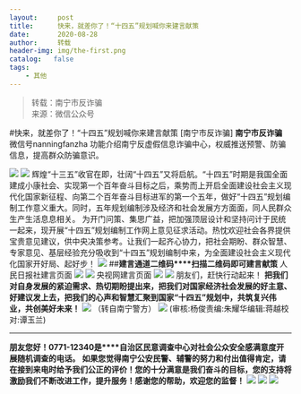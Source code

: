 ```yaml
---
layout:     post
title:      快来，就差你了！“十四五”规划喊你来建言献策
date:       2020-08-28
author:     转载
header-img: img/the-first.png
catalog:   false
tags:
    - 其他
---
```


<blockquote><p>转载：南宁市反诈骗<br>
来源：微信公众号</p></blockquote>

#快来，就差你了！“十四五”规划喊你来建言献策
[南宁市反诈骗]
**南宁市反诈骗**
微信号nanningfanzha
功能介绍南宁反虚假信息诈骗中心，权威推送预警、防骗信息，提高群众防骗意识。

![]({{site.baseurl}}/postimg/m6vdLvvo6W47AZOFrUD442DAXlvL0HY0j2y3OGXkCFJU8wJ9Hq7gZNDuR3VQFYlCHBq25aZZhWgh8Jy4R2wibIQ.gif)
![]({{site.baseurl}}/postimg/P9ficrEVSdibbwwic9PibicoaF4jQsNK7H4ul74RUePH8waCplvsaChnP7X2AwjAoWSJ4KKyshKfwhgAj1AF5ZAjWrA.jpeg)
辉煌“十三五”收官在即，壮阔“十四五”又将启航。“十四五”时期是我国全面建成小康社会、实现第一个百年奋斗目标之后，乘势而上开启全面建设社会主义现代化国家新征程、向第二个百年奋斗目标进军的第一个五年，做好“十四五”规划编制工作意义重大。同时，五年规划编制涉及经济和社会发展方方面面，同人民群众生产生活息息相关。
为开门问策、集思广益，把加强顶层设计和坚持问计于民统一起来，现开展“十四五”规划编制工作网上意见征求活动。热忱欢迎社会各界提供宝贵意见建议，供中央决策参考。让我们一起齐心协力，把社会期盼、群众智慧、专家意见、基层经验充分吸收到“十四五”规划编制中来，为全面建设社会主义现代化国家开好局、起好步！
![]({{site.baseurl}}/postimg/ciaVs8b3tEicyyAqH1RIKtGebj2kZuvEMExpt0iaR3s1UnA6ibsST33XnibwtrAJrYCHA2tq6Lyh5ZpKOle7iaabSgiaQ.gif)
##**建言通道二维码****扫描二维码即可建言献策**
人民日报社建言页面
![]({{site.baseurl}}/postimg/P9ficrEVSdibbwwic9PibicoaF4jQsNK7H4ul3rnBGYfu9icKCg2aRuYX5qT7oc38R8JeMcesCdQGI2CbW6tCYtI7o4g.png)
![]({{site.baseurl}}/postimg/P9ficrEVSdibbwwic9PibicoaF4jQsNK7H4ulGvs7ibrhybFibjw13KHKMpqoicpmddib47NEUMJvZowSq1APbjPfibzR8sQ.png)
央视网建言页面
![]({{site.baseurl}}/postimg/P9ficrEVSdibbwwic9PibicoaF4jQsNK7H4ulruzJMkasJIf9p6PickSkYMFXpsSgJicGSpibibD4ThWYOgkTRckUVPJV4w.png)
![]({{site.baseurl}}/postimg/P9ficrEVSdibbwwic9PibicoaF4jQsNK7H4ulhlm1Upyaxz6lUuyriciamnnu9G1lRicUT2aOF7raiaQ2AclQF4Zz88Br1g.png)
朋友们，赶快行动起来！
**把我们对自身发展的紧迫需求、热切期盼提出来，把我们对国家经济社会发展的好主意、好建议发上去，把我们的心声和智慧汇聚到国家“十四五”规划中，共筑复兴伟业，共创美好未来！**
![]({{site.baseurl}}/postimg/ciaVs8b3tEicwVBGmNylibSQA0C32EGCicPpSgiaBFMkodVYWYQ0GIADvtBcelicTA7vibiaKHrInhgagfCM7NrRtrjm3Q.gif)
（转自南宁警方）
![]({{site.baseurl}}/postimg/m6vdLvvo6W6aCCOVM3fc1JRVjG0nwA9leMqJRjJp77nDaFqjYo2GLq5iauUdrachH8zrlxkdKrrr5mhMTX7fXwQ.jpeg)
(审核:杨俊责编:朱耀华编辑:蒋越校对:谭玉兰)
***
**朋友您好！0771-12340是****自治区民意调查中心对社会公众安全感满意度开展随机调查的电话。**
**如果您觉得南宁公安民警、辅警的努力和付出值得肯定，请在接到来电时给予我们公正的评价！您的十分满意是我们奋斗的目标，您的支持将激励我们不断改进工作，提升服务！感谢您的帮助，欢迎您的监督！**
![]({{site.baseurl}}/postimg/m6vdLvvo6W4tBmkSw7BynPAZ4dpgGzH6gPSKpMSPibm3ZZdwYARicAqYI6iaLTicawgZUezTc6lgHXWGaSqHwiav3qA.jpeg)
![]({{site.baseurl}}/postimg/m6vdLvvo6W4tBmkSw7BynPAZ4dpgGzH6dmhqpDKgZf4VOiaaxr6LcaFfRCPDEHukjOhPlt2iaH3NnVwoVk1xjWLw.jpeg)
![]({{site.baseurl}}/postimg/m6vdLvvo6W4tBmkSw7BynPAZ4dpgGzH62EZZ3JuBHMHzWr2pWjUukPSqx9WsRt3S4RWQicPNzhvt1LNVX5mbTSw.jpeg)
